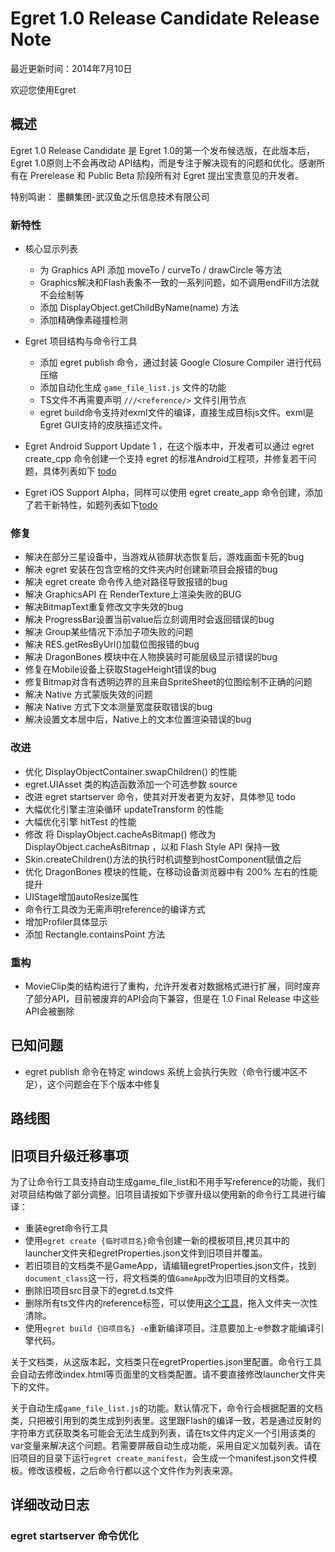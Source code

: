 Egret 1.0 Release Candidate Release Note
===============================

最近更新时间：2014年7月10日

欢迎您使用Egret



## 概述

Egret 1.0 Release Candidate 是 Egret 1.0的第一个发布候选版，在此版本后，Egret 1.0原则上不会再改动 API结构，而是专注于解决现有的问题和优化。感谢所有在 Prerelease 和 Public Beta 阶段所有对 Egret 提出宝贵意见的开发者。

特别鸣谢： 墨麟集团-武汉鱼之乐信息技术有限公司

### 新特性
* 核心显示列表
  * 为 Graphics API 添加 moveTo / curveTo / drawCircle 等方法
  * Graphics解决和Flash表象不一致的一系列问题，如不调用endFill方法就不会绘制等
  * 添加 DisplayObject.getChildByName(name) 方法
  * 添加精确像素碰撞检测


* Egret 项目结构与命令行工具
  * 添加 egret publish 命令，通过封装 Google Closure Compiler 进行代码压缩 
  * 添加自动化生成 ``` game_file_list.js ``` 文件的功能
  * TS文件不再需要声明 ``` ///<reference/> ``` 文件引用节点
  * egret build命令支持对exml文件的编译，直接生成目标js文件。exml是Egret GUI支持的皮肤描述文件。

* Egret Android Support Update 1 ，在这个版本中，开发者可以通过 egret create_cpp 命令创建一个支持 egret 的标准Android工程项，并修复若干问题，具体列表如下 [todo](todo)
* Egret iOS Support Alpha，同样可以使用 egret create_app 命令创建，添加了若干新特性，如题列表如下[todo](todo)

### 修复

* 解决在部分三星设备中，当游戏从锁屏状态恢复后，游戏画面卡死的bug
* 解决 egret 安装在包含空格的文件夹内时创建新项目会报错的bug
* 解决 egret create 命令传入绝对路径导致报错的bug
* 解决 GraphicsAPI 在 RenderTexture上渲染失败的BUG
* 解决BitmapText重复修改文字失效的bug
* 解决 ProgressBar设置当前value后立刻调用时会返回错误的bug
* 解决 Group某些情况下添加子项失败的问题
* 解决 RES.getResByUrl()加载位图报错的bug
* 解决 DragonBones 模块中在人物换装时可能层级显示错误的bug
* 修复在Mobile设备上获取StageHeight错误的bug 
* 修复Bitmap对含有透明边界的且来自SpriteSheet的位图绘制不正确的问题
* 解决 Native 方式蒙版失效的问题
* 解决 Native 方式下文本测量宽度获取错误的bug
* 解决设置文本居中后，Native上的文本位置渲染错误的bug


### 改进

* 优化 DisplayObjectContainer.swapChildren() 的性能
* egret.UIAsset 类的构造函数添加一个可选参数 source 
* 改进 egret startserver 命令，使其对开发者更为友好，具体参见 todo
* 大幅优化引擎主渲染循环 updateTransform 的性能
* 大幅优化引擎 hitTest 的性能
* 修改 将 DisplayObject.cacheAsBitmap() 修改为 DisplayObject.cacheAsBitmap ，以和 Flash Style API 保持一致
* Skin.createChildren()方法的执行时机调整到hostComponent赋值之后
* 优化 DragonBones 模块的性能，在移动设备浏览器中有 200% 左右的性能提升
* UIStage增加autoResize属性
* 命令行工具改为无需声明reference的编译方式
* 增加Profiler具体显示
* 添加 Rectangle.containsPoint 方法

### 重构

* MovieClip类的结构进行了重构，允许开发者对数据格式进行扩展，同时废弃了部分API，目前被废弃的API会向下兼容，但是在 1.0 Final Release 中这些API会被删除


## 已知问题
* egret publish 命令在特定 windows 系统上会执行失败（命令行缓冲区不足），这个问题会在下个版本中修复

## 路线图


## 旧项目升级迁移事项

为了让命令行工具支持自动生成game_file_list和不用手写reference的功能，我们对项目结构做了部分调整。旧项目请按如下步骤升级以使用新的命令行工具进行编译：

* 重装egret命令行工具
* 使用```egret create {临时项目名}```命令创建一新的模板项目,拷贝其中的launcher文件夹和egretProperties.json文件到旧项目并覆盖。
* 若旧项目的文档类不是GameApp，请编辑egretProperties.json文件，找到```document_class```这一行，将文档类的值```GameApp```改为旧项目的文档类。
* 删除旧项目src目录下的egret.d.ts文件
* 删除所有ts文件内的reference标签，可以使用[这个工具](https://download.egret-labs.org/?id=TsReferenceTool)，拖入文件夹一次性清除。
* 使用```egret build {旧项目名} -e```重新编译项目。注意要加上-e参数才能编译引擎代码。

关于文档类，从这版本起，文档类只在egretProperties.json里配置。命令行工具会自动去修改index.html等页面里的文档类配置。请不要直接修改launcher文件夹下的文件。

关于自动生成```game_file_list.js```的功能。默认情况下，命令行会根据配置的文档类，只把被引用到的类生成到列表里。这里跟Flash的编译一致，若是通过反射的字符串方式获取类名可能会无法生成到列表，请在ts文件内定义一个引用该类的var变量来解决这个问题。若需要屏蔽自动生成功能，采用自定义加载列表。请在旧项目的目录下运行```egret create_manifest```，会生成一个manifest.json文件模板。修改该模板，之后命令行都以这个文件作为列表来源。


## 详细改动日志

### egret startserver 命令优化


